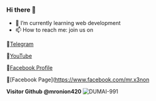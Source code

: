 ### Hi there 👋

- 🌱 I’m currently learning web development 
- 📫 How to reach me: join us on

🔴[Telegram](https://t.me/mronion420)

🔴[YouTube](https://youtube.com/channel/UCjIJdVtUPvj0RvGPtrBx8xg)

🔴[Facebook Profile](https://www.facebook.com/attachment.unavaillable)

🔴[Facebook Page](https://www.facebook.com/mr.x3non

**Visitor Github @mronion420**
![DUMAI-991](https://komarev.com/ghpvc/?username=Dumai-991&color=red)
>
